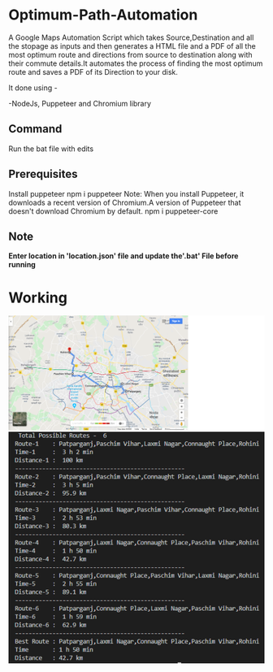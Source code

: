 # Optimum-Path-Automation
A Google Maps Automation Script which takes Source,Destination and all the stopage as inputs and then generates a HTML file and a PDF of all the most optimum route and directions from source to destination along with their commute details.It automates the process of finding the most optimum route and saves a PDF of its Direction to your disk. 

It done using - 

 -NodeJs, Puppeteer and Chromium library

## Command
Run the bat file with edits

## Prerequisites
Install puppeteer npm i puppeteer Note: When you install Puppeteer, it downloads a recent version of Chromium.A version of Puppeteer that doesn't download Chromium by default. npm i puppeteer-core

## Note
**Enter location  in 'location.json' file and update the'.bat' File before running**

 # Working
 ![Map](Images/screenshot0.png)
 ![Result](Images/result.png)
